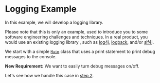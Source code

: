 # Logging Example

In this example, we will develop a logging library.      

Please note that this is only an example, used to introduce you to some software engineering challenges and techniques.
In a real product, you would use an existing logging library , such as [log4j](http://logging.apache.org/log4j/2.x/), [logback](http://logback.qos.ch/), and/or [slf4j](http://www.slf4j.org/).

We start with a simple [`Main`](src/csc301/loggingExample/Main.java) class that uses a print statement to print debug messages to the console.

__New Requirement:__ We want to easily turn debug messages on/off.

Let's see how we handle this case in [step 2](../../tree/step2).
